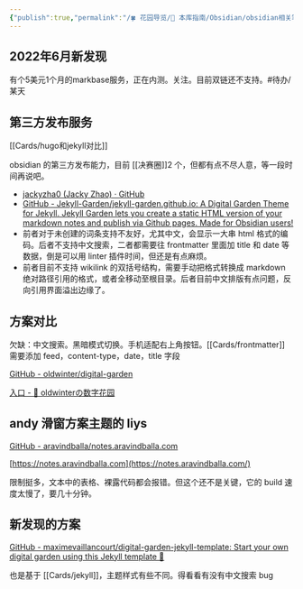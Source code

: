 ```yaml
---
{"publish":true,"permalink":"/🍀 花园导览/🧰 本库指南/Obsidian/obsidian相关笔记/obsidian publish 发布.md","aliases":"obsidian publish","title":"obsidian publish 发布","created":"2025-07-25","modified":"2025-07-25","published":"2025-07-25T18:30:53.428+08:00","tags":["todo/某天"],"cssclasses":""}
---
```



## 2022年6月新发现

有个5美元1个月的markbase服务，正在内测。关注。目前双链还不支持。#待办/某天

## 第三方发布服务

[[Cards/hugo和jekyll对比]]

obsidian 的第三方发布能力，目前 [[决赛圈]]2 个，但都有点不尽人意，等一段时间再说吧。

- [jackyzha0 (Jacky Zhao) · GitHub](https://github.com/jackyzha0)
- [GitHub - Jekyll-Garden/jekyll-garden.github.io: A Digital Garden Theme for Jekyll. Jekyll Garden lets you create a static HTML version of your markdown notes and publish via Github pages. Made for Obsidian users!](https://github.com/Jekyll-Garden/jekyll-garden.github.io)
- 前者对于未创建的词条支持不友好，尤其中文，会显示一大串 html 格式的编码。后者不支持中文搜索，二者都需要往 frontmatter 里面加 title 和 date 等数据，倒是可以用 linter 插件时间，但还是有点麻烦。
- 前者目前不支持 wikilink 的双括号结构，需要手动把格式转换成 markdown 绝对路径引用的格式，或者全移动至根目录。后者目前中文排版有点问题，反向引用界面溢出边缘了。

## 方案对比

欠缺：中文搜索。黑暗模式切换。手机适配右上角按钮。[[Cards/frontmatter]] 需要添加 feed，content-type，date，title 字段

[GitHub - oldwinter/digital-garden](https://github.com/oldwinter/digital-garden)

[入口 - 🌱 oldwinterの数字花园](https://blog.oldwinter.top/)

## andy 滑窗方案主题的 liys

[GitHub - aravindballa/notes.aravindballa.com](https://github.com/aravindballa/notes.aravindballa.com)

[https://notes.aravindballa.com](https://notes.aravindballa.com/)

限制挺多，文本中的表格、裸露代码都会报错。但这个还不是关键，它的 build 速度太慢了，要几十分钟。

## 新发现的方案

[GitHub - maximevaillancourt/digital-garden-jekyll-template: Start your own digital garden using this Jekyll template 🌱](https://github.com/maximevaillancourt/digital-garden-jekyll-template)

也是基于 [[Cards/jekyll]]，主题样式有些不同。得看看有没有中文搜索 bug
